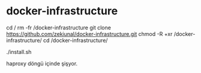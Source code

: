# docker-infrastructure

cd /
rm -fr /docker-infrastructure
git clone https://github.com/zekiunal/docker-infrastructure.git
chmod -R +xr /docker-infrastructure/
cd /docker-infrastructure/



./install.sh




haproxy döngü içinde şişyor.
